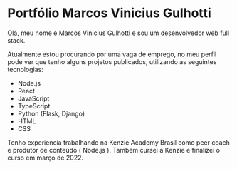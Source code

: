 # Portfólio Marcos Vinicius Gulhotti

Olá, meu nome é Marcos Vinicius Gulhotti e sou um desenvolvedor web full stack.

Atualmente estou procurando por uma vaga de emprego, no meu perfil pode ver que tenho alguns projetos publicados, utilizando as seguintes tecnologias:

* Node.js
* React
* JavaScript
* TypeScript
* Python (Flask, Django)
* HTML
* CSS

Tenho experiencia trabalhando na Kenzie Academy Brasil como peer coach e produtor de conteúdo ( Node.js ).
Também cursei a Kenzie e finalizei o curso em março de 2022.
